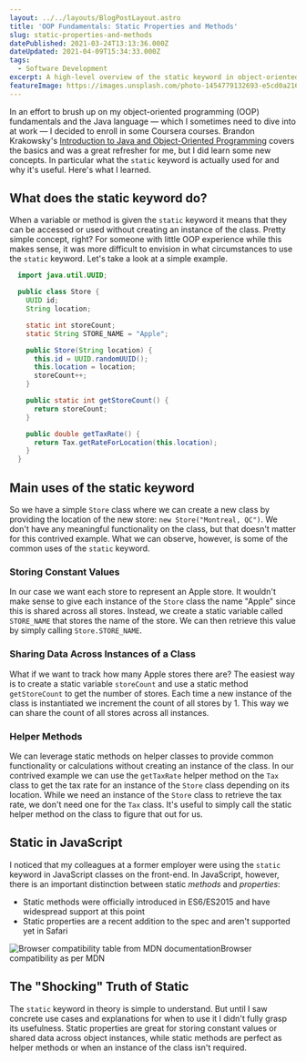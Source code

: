 ```yaml
---
layout: ../../layouts/BlogPostLayout.astro
title: 'OOP Fundamentals: Static Properties and Methods'
slug: static-properties-and-methods
datePublished: 2021-03-24T13:13:36.000Z
dateUpdated: 2021-04-09T15:34:33.000Z
tags:
  - Software Development
excerpt: A high-level overview of the static keyword in object-oriented programming.
featureImage: https://images.unsplash.com/photo-1454779132693-e5cd0a216ed3?crop=entropy&cs=tinysrgb&fit=max&fm=jpg&ixid=MnwxMTc3M3wwfDF8c2VhcmNofDJ8fGVsZWN0cmljaXR5fGVufDB8fHx8MTYxNjU5MTUyMQ&ixlib=rb-1.2.1&q=80&w=2000
---
```


In an effort to brush up on my object-oriented programming (OOP) fundamentals and the Java language — which I sometimes need to dive into at work — I decided to enroll in some Coursera courses. Brandon Krakowsky's [Introduction to Java and Object-Oriented Programming](https://www.coursera.org/learn/java-object-oriented-programming) covers the basics and was a great refresher for me, but I did learn some new concepts. In particular what the `static` keyword is actually used for and why it's useful. Here's what I learned.

## What does the static keyword do?

When a variable or method is given the `static` keyword it means that they can be accessed or used without creating an instance of the class. Pretty simple concept, right? For someone with little OOP experience while this makes sense, it was more difficult to envision in what circumstances to use the `static` keyword. Let's take a look at a simple example.

```java
  import java.util.UUID;

  public class Store {
    UUID id;
    String location;

    static int storeCount;
    static String STORE_NAME = "Apple";

    public Store(String location) {
      this.id = UUID.randomUUID();
      this.location = location;
      storeCount++;
    }

    public static int getStoreCount() {
      return storeCount;
    }

    public double getTaxRate() {
      return Tax.getRateForLocation(this.location);
    }
  }
```

## Main uses of the static keyword

So we have a simple `Store` class where we can create a new class by providing the location of the new store: `new Store("Montreal, QC")`. We don't have any meaningful functionality on the class, but that doesn't matter for this contrived example. What we can observe, however, is some of the common uses of the `static` keyword.

### Storing Constant Values

In our case we want each store to represent an Apple store. It wouldn't make sense to give each instance of the `Store` class the name "Apple" since this is shared across all stores. Instead, we create a static variable called `STORE_NAME` that stores the name of the store. We can then retrieve this value by simply calling `Store.STORE_NAME`.

### Sharing Data Across Instances of a Class

What if we want to track how many Apple stores there are? The easiest way is to create a static variable `storeCount` and use a static method `getStoreCount` to get the number of stores. Each time a new instance of the class is instantiated we increment the count of all stores by 1. This way we can share the count of all stores across all instances.

### Helper Methods

We can leverage static methods on helper classes to provide common functionality or calculations without creating an instance of the class. In our contrived example we can use the `getTaxRate` helper method on the `Tax` class to get the tax rate for an instance of the `Store` class depending on its location. While we need an instance of the `Store` class to retrieve the tax rate, we don't need one for the `Tax` class. It's useful to simply call the static helper method on the class to figure that out for us.

## Static in JavaScript

I noticed that my colleagues at a former employer were using the `static` keyword in JavaScript classes on the front-end. In JavaScript, however, there is an important distinction between static _methods_ and _properties_:

- Static methods were officially introduced in ES6/ES2015 and have widespread support at this point
- Static properties are a recent addition to the spec and aren't supported yet in Safari

![Browser compatibility table from MDN documentation](//public/static/images/ghost/2021/03/image.png)Browser compatibility as per MDN

## The "Shocking" Truth of Static

The `static` keyword in theory is simple to understand. But until I saw concrete use cases and explanations for when to use it I didn't fully grasp its usefulness. Static properties are great for storing constant values or shared data across object instances, while static methods are perfect as helper methods or when an instance of the class isn't required.
